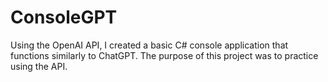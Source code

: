 # ConsoleGPT
Using the OpenAI API, I created a basic C# console application that
functions similarly to ChatGPT. The purpose of this project was to
practice using the API.